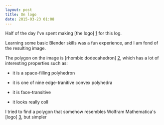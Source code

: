 ```yaml
---
layout: post
title: On logo
date: 2015-03-23 01:08
---
```


Half of the day I've spent making [the logo] [1] for this log.

<!-- more -->

Learning some basic Blender skills was a fun experience, and I am fond of the resulting image.

The polygon on the image is [rhombic dodecahedron] [2], which has a lot of interesting properties such as:

- it is a space-filling polyhedron

- it is one of nine edge-tranitive convex polyhedra

- it is face-transitive

- it looks really coll

I tried to find a polygon that somehow resembles Wolfram Mathematica's [logo] [3], but simpler


[1]: /images/rhombic_dodecahedron_6_8bit.png
[2]: http://en.wikipedia.org/wiki/Rhombic_dodecahedron
[3]: http://www.wolframalpha.com/input/?i=rhombic+hexecontahedron
